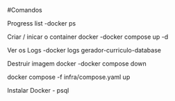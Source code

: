 #Comandos

Progress list
-docker ps

Criar / inicar o container docker
-docker compose up -d

Ver os Logs
-docker logs gerador-curriculo-database

Destruir imagem docker
-docker compose down

docker compose -f infra/compose.yaml up

Instalar Docker - psql